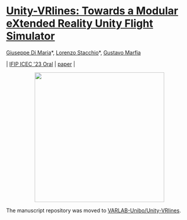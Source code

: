 # [**Unity-VRlines: Towards a Modular eXtended Reality Unity Flight Simulator**]()


[Giuseppe Di Maria](https://www.linkedin.com/in/giuseppe-di-maria-6bb5a4170/?originalSubdomain=it)\*,
[Lorenzo Stacchio](https://www.unibo.it/sitoweb/lorenzo.stacchio2)\*,
[Gustavo Marfia](https://github.com/qp-qp)<br/>

| [IFIP ICEC '23 Oral](https://icec23.cs.unibo.it/) | [paper]() |

<p align="center">
  <img src="images\aircraft.png" width="350">
</p>

The manuscript repository was moved to [VARLAB-Unibo/Unity-VRlines](https://github.com/VARLAB-Unibo/Unity-VRlines).
